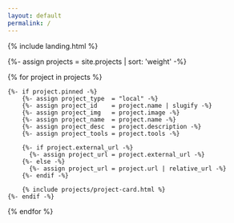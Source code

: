 ```yaml
---
layout: default
permalink: /
---
```


{% include landing.html %}

<div class="card-columns m-3 mt-5">

{%- assign projects = site.projects | sort: 'weight' -%}

{% for project in projects %}

	{%- if project.pinned -%}
		{%- assign project_type  = "local" -%}
		{%- assign project_id    = project.name | slugify -%}
		{%- assign project_img   = project.image -%}
		{%- assign project_name  = project.name -%}
		{%- assign project_desc  = project.description -%}
		{%- assign project_tools = project.tools -%}

		{%- if project.external_url -%}
		  {%- assign project_url = project.external_url -%}
		{%- else -%}
		  {%- assign project_url = project.url | relative_url -%}
		{%- endif -%}

		{% include projects/project-card.html %}
	{%- endif -%}

  {% endfor %}
 </div>